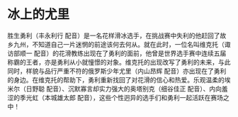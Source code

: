 # 冰上的尤里

胜生勇利（丰永利行 配音）是一名花样滑冰选手，在挑战赛中失利的他赶回了故乡九州，不知道自己一片迷惘的前途该何去何从。就在此时，一位名叫维克托（诹访部顺一 配音）的花滑教练出现在了勇利的面前，他曾是世界选手赛中连续五届称霸的王者，亦是勇利从小就憧憬的对象。维克托的出现改写了勇利的未来，与此同时，样貌与品行严重不符的俄罗斯少年尤里（内山昂辉 配音）亦出现在了勇利的身边。在维克托的帮助下，勇利重新找回了对花滑的信心和热爱。乐观温柔的埃米尔（日野聪 配音）、沉默寡言却实力强大的奥塔别克（细谷佳正 配音）、内向羞涩的季光虹（本城雄太郎 配音），这些个性迥异的选手们和勇利一起活跃在赛场之中！
